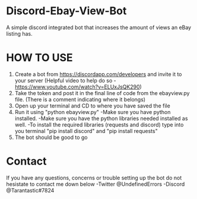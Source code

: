 # Discord-Ebay-View-Bot
A simple discord integrated bot that increases the amount of views an eBay listing has.  



# HOW TO USE

1. Create a bot from https://discordapp.com/developers and invite it to your server (Helpful video to help do so - https://www.youtube.com/watch?v=ELUxJsQK290)
2. Take the token and post it in the final line of code from the ebayview.py file. (There is a comment indicating where it belongs)
3. Open up your terminal and CD to where you have saved the file
4. Run it using "python ebayview.py"
	-Make sure you have python installed.
	-Make sure you have the python libraries needed installed as well.
	-To install the required libraries (requests and discord) type into you terminal "pip install discord" and "pip install requests"
5. The bot should be good to go

# Contact
If you have any questions, concerns or trouble setting up the bot do not hesistate to contact me down below
 -Twitter @UndefinedErrors
 -Discord @Tarantastic#7824
 
 

